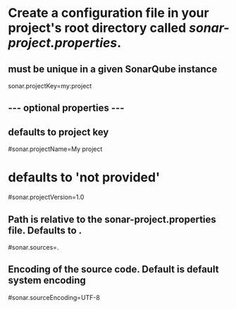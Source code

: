 # Create a configuration file in your project's root directory called *sonar-project.properties*.

## must be unique in a given SonarQube instance
sonar.projectKey=my:project

## --- optional properties ---

## defaults to project key
#sonar.projectName=My project
# defaults to 'not provided'
#sonar.projectVersion=1.0
 
## Path is relative to the sonar-project.properties file. Defaults to .
#sonar.sources=.
 
## Encoding of the source code. Default is default system encoding
#sonar.sourceEncoding=UTF-8
